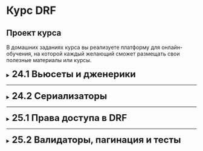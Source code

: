 # Курс DRF

## Проект курса

В домашних заданиях курса вы реализуете платформу для онлайн-обучения, на которой каждый желающий сможет размещать свои
полезные материалы или курсы.


<details>

<summary > <font size="5" style="italic"> <b>24.1 Вьюсеты и дженерики <b></font> </summary>

## Задачи

1. [Задание 1](#задание-1)
2. [Задание 2](#задание-2)
3. [Задание 3](#задание-3)

### ___Задание 1___

Создайте новый Django-проект, подключите DRF в настройках проекта.

### ___Задание 2___

Создайте следующие модели:

1. Пользователь:

- все поля от обычного пользователя, но авторизацию заменить на email;
- телефон;
- город;
- аватарка.

Модель пользователя разместите в приложении users

2. Курс:

- название,
- превью (картинка),
- описание.

3. Урок:

- название,
- описание,
- превью (картинка),
- ссылка на видео.

> Урок и курс - это связанные между собой сущности. Уроки складываются в курс, в одном курсе может быть много уроков.
> Реализуйте связь между ними.

Модель курса и урока разместите в отдельном приложении. Название для приложения выбирайте такое, чтобы оно описывало то,
с какими сущностями приложение работает. Например, lms или materials - отличные варианты.

### ___Задание 3___

Опишите CRUD для моделей курса и урока. Для реализации CRUD для курса используйте Viewsets, а для урока -
Generic-классы.

Для работы контроллеров опишите простейшие сериализаторы.

> При реализации CRUD для уроков реализуйте все необходимые операции (получение списка, получение одной сущности,
> создание, изменение и удаление).

Для работы контроллеров опишите простейшие сериализаторы.

> Работу каждого эндпоинта необходимо проверять с помощью Postman.  
> Также на данном этапе работы мы не заботимся о безопасности и не закрываем от редактирования объекты и модели даже
> самой простой авторизацией.

### ___*Дополнительное задание___

Реализуйте эндпоинт для редактирования профиля любого пользователя на основе более привлекательного подхода для личного
использования: Viewset или Generic.

> Дополнительное задание, помеченное звездочкой, желательно, но не обязательно выполнять.



</details>

---------------------

<details>

<summary > <font size="5" style="italic"> <b>24.2 Сериализаторы <b></font> </summary>

## Задачи

1. [Задание 1](#задание-1)
2. [Задание 2](#задание-2)
3. [Задание 3](#задание-3)
4. [Задание 4](#задание-4)

### ___Задание 1___

Для модели курса добавьте в сериализатор поле вывода количества уроков. Поле реализуйте с помощью

    SerializerMethodField()

### ___Задание 2___

Добавьте новую модель в приложение users:

Платежи

- пользователь,
- дата оплаты,
- оплаченный курс или урок,
- сумма оплаты,
- способ оплаты: наличные или перевод на счет.

> Поля `пользователь`, `оплаченный курс` и  `отдельно оплаченный урок` должны быть ссылками на соответствующие модели.

Запишите в таблицу, соответствующую этой модели данные через инструмент фикстур или кастомную команду.

> Если вы забыли как работать с фикстурами или кастомной командой - можете вернуться к уроку 20.1 Работа с ORM в Django
> чтобы вспомнить материал.

### ___Задание 3___

Для сериализатора для модели курса реализуйте поле вывода уроков. Вывод реализуйте с помощью сериализатора для связанной
модели.

> Один сериализатор должен выдавать и количество уроков курса и информацию по всем урокам курса одновременно.

### ___Задание 4___

Настроить фильтрацию для эндпоинта вывода списка платежей с возможностями:

- менять порядок сортировки по дате оплаты,
- фильтровать по курсу или уроку,
- фильтровать по способу оплаты.

### ___*Дополнительное задание___

Для профиля пользователя сделайте вывод истории платежей, расширив сериализатор для вывода списка платежей

> Дополнительное задание, помеченное звездочкой, желательно, но не обязательно выполнять.

</details>

---------------------

<details>

<summary > <font size="5" style="italic"> <b>25.1 Права доступа в DRF <b></font> </summary>

## Задачи

1. [Задание 1](#задание-1)
2. [Задание 2](#задание-2)
3. [Задание 3](#задание-3)

### ___Задание 1___

Реализуйте CRUD для пользователей, в том числе регистрацию пользователей,
настройте в проекте использование JWT-авторизации и закройте каждый
эндпоинт авторизацией.

> Эндпоинты для авторизации и регистрации
> должны остаться доступны для неавторизованных пользователей.

### ___Задание 2___

Заведите группу модераторов и опишите для нее права работы
с любыми уроками и курсами, но без возможности их удалять и создавать новые.
Заложите функционал такой проверки в контроллеры.

### ___Задание 3___

Опишите права доступа для объектов таким образом, чтобы пользователи, которые не входят в группу модераторов,
могли видеть, редактировать и удалять только свои курсы и уроки.

> Заводить группы лучше через админку и не реализовывать для этого дополнительных эндпоинтов.

</details>

---------------------

<details>

<summary > <font size="5" style="italic"> <b>25.2 Валидаторы, пагинация и тесты <b></font> </summary>

## Задачи

1. [Задание 1](#задание-1)
2. [Задание 2](#задание-2)
3. [Задание 3](#задание-3)
3. [Задание 4](#задание-4)

### ___Задание 1___

Для сохранения уроков и курсов реализуйте дополнительную проверку на отсутствие 
в материалах ссылок на сторонние ресурсы, кроме youtube.com.
То есть ссылки на видео можно прикреплять в материалы, 
а ссылки на сторонние образовательные платформы или личные сайты — нельзя.
> Создайте отдельный файл validators.py, реализуйте валидатор, 
> проверяющий ссылку, которую пользователь хочет записать в поле 
> урока с помощью класса или функции.
> 
> Интегрируйте валидатор в сериализатор.
> 
> Если вы используете функцию-валидатор — указанием валидаторов для поля сериализатора 
validators=[ваш_валидатор]. 
> 
> Если вы используете класс-валидатор — указанием валидаторов в class Meta:
validators = [ваш_валидатор(field='поле_которое_валидируем')].


### ___Задание 2___

Добавьте модель подписки на обновления курса для пользователя.

> Модель подписки должна содержать следующие поля: «пользователь» (FK на модель пользователя), 
> «курс» (FK на модель курса). 
> Можете дополнительно расширить модель при необходимости.

Вам необходимо реализовать эндпоинт для установки подписки пользователя
и на удаление подписки у пользователя. 

При этом при выборке данных по курсу пользователю необходимо присылать 
признак подписки текущего пользователя на курс. 
То есть давать информацию, подписан пользователь на обновления курса или нет.

### ___Задание 3___

Реализуйте пагинацию для вывода всех уроков и курсов.

> Пагинацию реализуйте в отдельном файле paginators.py . 
> Можно реализовать один или несколько классов пагинатора. 
> Укажите параметры page_size , page_size_query_param , max_page_size для класса PageNumberPagination . 
> Количество элементов на странице выберите самостоятельно. 
> Интегрируйте пагинатор в контроллеры, используя параметр pagination_class .

### ___Задание 4___

Напишите тесты, которые будут проверять корректность работы CRUD уроков и функционал работы подписки на обновления курса.
> В тестах используйте метод setUp для заполнения базы данных тестовыми данными. 
> Обработайте возможные варианты взаимодействия с контроллерами пользователей с разными правами доступа. 
> Для аутентификации пользователей используйте self.client.force_authenticate(). 
> Документацию к этому методу можно найти тут.

Сохраните результат проверки покрытия тестами.


</details>


